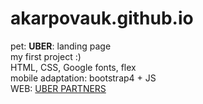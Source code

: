 # akarpovauk.github.io
pet:  **UBER**: landing page <br>
my first project :) <br>
HTML, CSS, Google fonts, flex <br>
mobile adaptation: bootstrap4 + JS  
WEB: [UBER PARTNERS](https://akarpovauk.github.io/UBER/)


